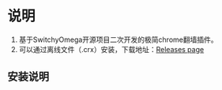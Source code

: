 # 说明

1. 基于SwitchyOmega开源项目二次开发的极简chrome翻墙插件。
2. 可以通过离线文件（.crx）安装，下载地址：[Releases page](https://github.com/digitwonder/dw_ladder/releases/tag/0.0.1)

## 安装说明
